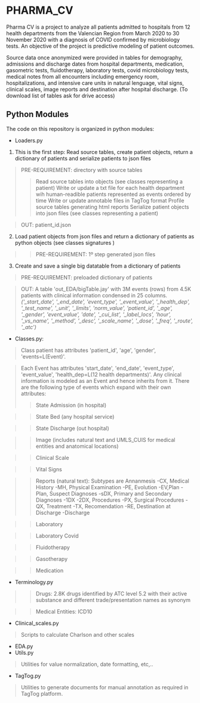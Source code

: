 # PHARMA_CV
Pharma CV is a project to analyze all patients admitted to hospitals from 12 health departments from the Valencian Region from March 2020 to 30 November 2020 with a diagnosis of COVID confirmed by microbiology tests. An objective of the project is predictive modeling of patient outcomes.

Source data once anonymized were provided in tables for demography, admissions and discharge dates from hospital departments,  medication, gasometric tests, fluidotherapy, laboratory tests, covid microbiology tests, medical notes from all encounters including emergency room, hospitalizations, and intensive care units in natural lenguage, vital signs, clinical scales, image reports and destination after hospital discharge.   (To download list of tables ask for drive access)

## Python Modules
The code on this repository is organized in python modules: 

- Loaders.py
1. This is the first step: Read source tables, create patient objects, return a dictionary of patients and serialize patients to json files
> PRE-REQUIREMENT: directory with source tables
>> Read source tables into objects  (see classes representing a patient)
>>Write or update a txt file for each health department wih human-readible patients represented as events ordered by time
>> Write or update annotable files in TagTog format
>> Profile source tables generating html reports
>> Serialize patient objects into json files (see classes representing a patient)

> OUT: patient_id.json

2. Load patient objects from json files and return a dictionary of patients as python objects (see classes signatures )
>> PRE-REQUIREMENT: 1º step generated json files


3. Create and save a single big datatable from a dictionary of patients
> PRE-REQUIREMENT: preloaded dictionary of patients

> OUT: A table 'out_EDA/bigTable.jay' with 3M events (rows) from 4.5K patients with clinical information condensed in 25 columns. 
*('_start_date',
 '_end_date',
 'event_type',
 '_event_value',
 '_health_dep',
 '_test_name',
 '_unit',
 '_limits',
 'norm_value',
 'patient_id',
 '_age',
 '_gender',
 'event_value',
 'date',
 '_cui_list',
 '_label_locs',
 'hour',
 '_vs_name',
 '_method',
 '_desc',
 '_scale_name',
 '_dose',
 '_freq',
 '_route',
 '_atc')* 

- Classes.py:
> Class patient has attributes 'patient_id', 'age', 'gender', 'events=L(Event)'. 

> Each Event has attributes 'start_date', 'end_date', 'event_type', 'event_value', 'health_dep=L(12 health departments)'. Any clinical information is modeled as an Event and hence inherits from it. There are the following type of events which expand with their own attributes: 
>> State Admission (in hospital)

>> State Bed (any hospital service)

>> State Discharge (out hospital)

>> Image (includes natural text and UMLS_CUIS for medical entities and anatomical locations)

>> Clinical Scale

>> Vital Signs

>> Reports (natural text): Subtypes are Annanmesis -CX, Medical History -MH, Physical Examination -PE, Evolution -EV,Plan -Plan, Suspect Diagnoses -sDX, Primary and Secondary Diagnoses -1DX -2DX,  Procedures -PX, Surgical Procedures -QX, Treatment -TX, Recomendation -RE, Destination at Discharge -Discharge 

>> Laboratory 

>> Laboratory Covid

>> Fluidotherapy

>> Gasotherapy

>> Medication
- Terminology.py
>> Drugs: 2.8K drugs identified by ATC level 5.2 with their active substance and different trade/presentation names as synonym

>> Medical Entities: ICD10 
- Clinical_scales.py
> Scripts to calculate Charlson and other scales
- EDA.py
- Utils.py
> Utilities for value normalization, date formatting, etc,.. 
- TagTog.py
> Utilities to generate documents for manual annotation as required in TagTog platform.
